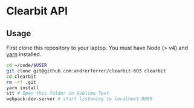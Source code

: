 # Clearbit API

## Usage

First clone this repository to your laptop. You must have Node (> v4) and [yarn](https://yarnpkg.com/lang/en/docs/install/) installed.

```bash
cd ~/code/$USER
git clone git@github.com:andrerferrer/clearbit-603 clearbit
cd clearbit
rm -rf .git
yarn install
stt # Open this folder in Sublime Text
webpack-dev-server # start listening to localhost:8080
```
